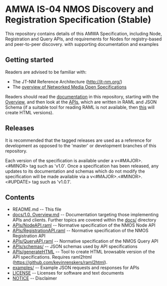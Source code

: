 # AMWA IS-04 NMOS Discovery and Registration Specification (Stable)

This repository contains details of this AMWA Specification, including Node, Registration and Query APIs, and requirements for Nodes for registry-based and peer-to-peer discovery. with supporting documentation and examples

## Getting started

Readers are advised to be familiar with:
* The JT-NM Reference Architecture (http://jt-nm.org/)
* The [overview of Networked Media Open Specifications](https://github.com/AMWA-TV/nmos)

Readers should read the [documentation](docs/) in this repository, starting with the [Overview](docs/1.0.%20Overview.md), and then look at the [APIs](APIs/), which are written in RAML and JSON Schema (if a suitable tool for reading RAML is not available, then [this](APIs/generateHTML) will create HTML versions).

## Releases

It is recommended that the tagged releases are used as a reference for development as opposed to the 'master' or development branches of this repository.

Each version of the specification is available under a v&lt;#MAJOR&gt;.&lt;#MINOR&gt; tag such as 'v1.0'. Once a specification has been released, any updates to its documentation and schemas which do not modify the specification will be made available via a v&lt;#MAJOR&gt;.&lt;#MINOR&gt;.&lt;#UPDATE&gt; tag such as 'v1.0.1'.

## Contents

* README.md -- This file
* [docs/1.0. Overview.md](docs/1.0.%20Overview.md) -- Documentation targeting those implementing APIs and clients. Further topics are covered within the [docs/](docs/) directory
* [APIs/NodeAPI.raml](APIs/NodeAPI.raml) -- Normative specification of the NMOS Node API
* [APIs/RegistrationAPI.raml](APIs/RegistrationAPI.raml) -- Normative specification of the NMOS Registration API
* [APIs/QueryAPI.raml](APIs/QueryAPI.raml) -- Normative specification of the NMOS Query API
* [APIs/schemas/](APIs/schemas/) -- JSON schemas used by API specifications
* [APIs/generateHTML](APIs/generateHTML) -- Tool to create HTML browsable version of the API specifications. Requires raml2html (https://github.com/kevinrenskers/raml2html).
* [examples/](examples/) -- Example JSON requests and responses for APIs
* [LICENSE](LICENSE) -- Licenses for software and text documents
* [NOTICE](NOTICE) -- Disclaimer
